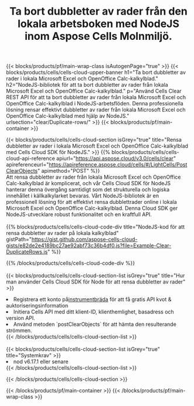 ﻿---
title:  Ta bort dubbletter av rader från den lokala arbetsboken med NodeJS inom Aspose Cells Molnmiljö.
description: " Cloud API:er och SDK:er för att rensa dubbletter av rader i Microsoft Excel och OpenOffice Calc med NodeJS. Rensa dubbletter av rader i lokala kalkylblad med Cells Cloud SDK för NodeJS."
---
{{< blocks/products/pf/main-wrap-class isAutogenPage="true" >}}
{{< blocks/products/cells/cells-cloud-upper-banner h1="Ta bort dubbletter av rader i lokala Microsoft Excel och OpenOffice Calc-kalkylblad." h2="NodeJS-bibliotek för att ta bort dubbletter av rader från lokala Microsoft Excel och OpenOffice Calc-kalkylblad." p="Använd Cells Clear REST API för att ta bort dubbletter av rader från lokala Microsoft Excel och OpenOffice Calc-kalkylblad i NodeJS-arbetsflöden. Denna professionella lösning rensar effektivt dubbletter av rader från lokala Microsoft Excel och OpenOffice Calc-kalkylblad med hjälp av NodeJS." urlsection="clear/Duplicate-rows/" >}}
{{< blocks/products/pf/main-container >}}

{{< blocks/products/cells/cells-cloud-section isGrey="true" title="Rensa dubbletter av rader i lokala Microsoft Excel och OpenOffice Calc-kalkylblad med Cells Cloud SDK för NodeJS." >}}
{{% blocks/products/cells/cells-cloud-api-reference apiurl="https://api.aspose.cloud/v3.0/cells/clear" apireferenceurl="https://apireference.aspose.cloud/cells/#/LightCells/PostClearObjects" apimethod="POST" %}}
<br/>
Att rensa dubbletter av rader från lokala Microsoft Excel och OpenOffice Calc-kalkylblad är komplicerat, och vår Cells Cloud SDK för NodeJS hanterar denna övergång samtidigt som det strukturella och logiska innehållet i källkalkylarket bevaras. Vårt NodeJS-bibliotek är en professionell lösning för att effektivt rensa dubblettrader online i lokala Microsoft Excel och OpenOffice Calc-kalkylblad. Denna Cloud SDK ger NodeJS-utvecklare robust funktionalitet och en kraftfull API.
<br/>
<br/>
{{% blocks/products/cells/cells-cloud-code-div title="NodeJS-kod för att rensa dubbletter av rader på lokala kalkylblad" gistPath="https://gist.github.com/aspose-cells-cloud-gists/e82de2e4189bc27ae92abf73c36b4df0.js?file=Example-Clear-DuplicateRows.js" %}}
  
{{% /blocks/products/cells/cells-cloud-code-div %}}
<br/>
<br/>
{{< blocks/products/cells/cells-cloud-section-list isGrey="true" title="Hur man använder Cells Cloud SDK för Node för att rensa dubbletter av rader" >}}
<li> Registrera ett konto på<a href="https://dashboard.aspose.cloud/">instrumentbräda</a> för att få gratis API kvot & auktoriseringsinformation</li>
<li>Initiera Cells API med ditt klient-ID, klienthemlighet, basadress och version API.</li>
<li>Använd metoden `postClearObjects` för att hämta den resulterande strömmen.</li>
{{< /blocks/products/cells/cells-cloud-section-list >}}
<br/>
<br/>
{{< blocks/products/cells/cells-cloud-section-list isGrey="true" title="Systemkrav" >}}
<li>nod v6.17.1 eller senare</li>
{{< /blocks/products/cells/cells-cloud-section-list >}}

{{< /blocks/products/cells/cells-cloud-section >}}

{{< /blocks/products/pf/main-container >}}
{{< /blocks/products/pf/main-wrap-class >}}
